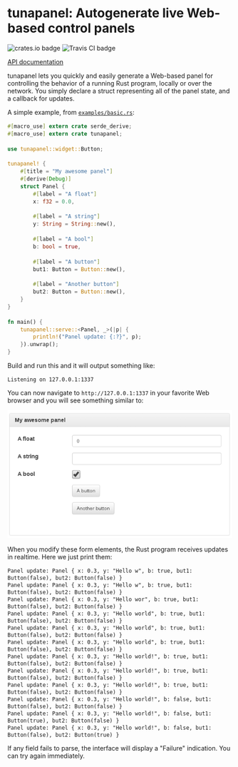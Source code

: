 # tunapanel: Autogenerate live Web-based control panels

![crates.io badge](https://img.shields.io/crates/v/tunapanel.svg)
![Travis CI badge](https://api.travis-ci.org/kmcallister/tunapanel.svg?branch=master)

[API documentation](https://docs.rs/tunapanel)

tunapanel lets you quickly and easily generate a Web-based panel for
controlling the behavior of a running Rust program, locally or over the
network. You simply declare a struct representing all of the panel state, and a
callback for updates.

A simple example, from [`examples/basic.rs`](examples/basic.rs):

```rust
#[macro_use] extern crate serde_derive;
#[macro_use] extern crate tunapanel;

use tunapanel::widget::Button;

tunapanel! {
    #[title = "My awesome panel"]
    #[derive(Debug)]
    struct Panel {
        #[label = "A float"]
        x: f32 = 0.0,

        #[label = "A string"]
        y: String = String::new(),

        #[label = "A bool"]
        b: bool = true,

        #[label = "A button"]
        but1: Button = Button::new(),

        #[label = "Another button"]
        but2: Button = Button::new(),
    }
}

fn main() {
    tunapanel::serve::<Panel, _>(|p| {
        println!("Panel update: {:?}", p);
    }).unwrap();
}
```

Build and run this and it will output something like:

```
Listening on 127.0.0.1:1337
```

You can now navigate to `http://127.0.0.1:1337` in your favorite Web browser
and you will see something similar to:

![Example control panel](assets/screenshots/basic.png)

When you modify these form elements, the Rust program receives updates in
realtime.  Here we just print them:

```
Panel update: Panel { x: 0.3, y: "Hello w", b: true, but1: Button(false), but2: Button(false) }
Panel update: Panel { x: 0.3, y: "Hello w", b: true, but1: Button(false), but2: Button(false) }
Panel update: Panel { x: 0.3, y: "Hello wor", b: true, but1: Button(false), but2: Button(false) }
Panel update: Panel { x: 0.3, y: "Hello world", b: true, but1: Button(false), but2: Button(false) }
Panel update: Panel { x: 0.3, y: "Hello world", b: true, but1: Button(false), but2: Button(false) }
Panel update: Panel { x: 0.3, y: "Hello world", b: true, but1: Button(false), but2: Button(false) }
Panel update: Panel { x: 0.3, y: "Hello world!", b: true, but1: Button(false), but2: Button(false) }
Panel update: Panel { x: 0.3, y: "Hello world!", b: true, but1: Button(false), but2: Button(false) }
Panel update: Panel { x: 0.3, y: "Hello world!", b: true, but1: Button(false), but2: Button(false) }
Panel update: Panel { x: 0.3, y: "Hello world!", b: false, but1: Button(false), but2: Button(false) }
Panel update: Panel { x: 0.3, y: "Hello world!", b: false, but1: Button(true), but2: Button(false) }
Panel update: Panel { x: 0.3, y: "Hello world!", b: false, but1: Button(false), but2: Button(true) }
```

If any field fails to parse, the interface will display a "Failure" indication.
You can try again immediately.

